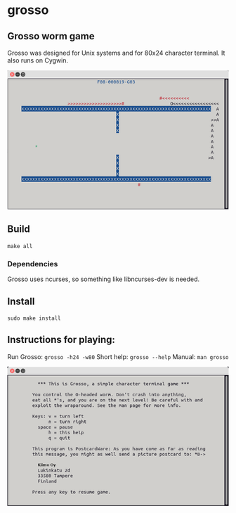 # grosso

## Grosso worm game

Grosso was designed for Unix systems and for 80x24 character terminal. It also runs on Cygwin.

![alt text](https://github.com/tommijoutsiniemi/grosso/blob/main/misc/grosso-ss.png?raw=true)

## Build
	make all

### Dependencies
Grosso uses ncurses, so something like libncurses-dev is needed.

## Install
	sudo make install

## Instructions for playing:
Run Grosso: `grosso -h24 -w80`
Short help: `grosso --help`
Manual: `man grosso`

![alt text](https://github.com/tommijoutsiniemi/grosso/blob/main/misc/grosso-help.png?raw=true)
